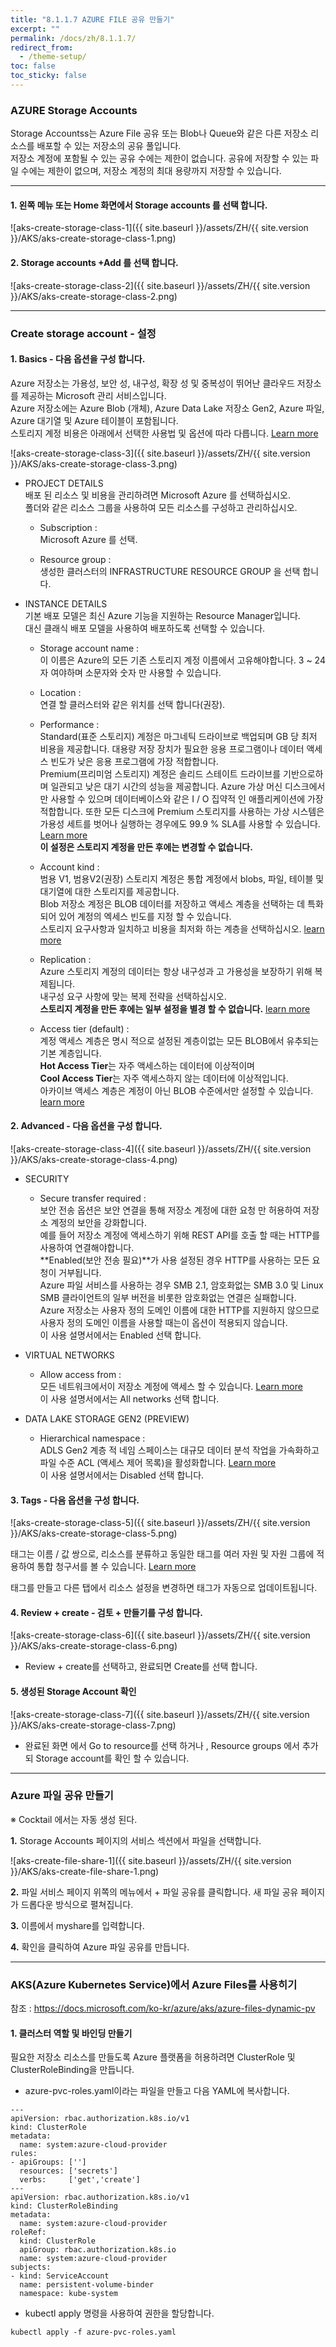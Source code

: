 ```yaml
---
title: "8.1.1.7 AZURE FILE 공유 만들기"
excerpt: ""
permalink: /docs/zh/8.1.1.7/
redirect_from:
  - /theme-setup/
toc: false
toc_sticky: false
---
```


### AZURE Storage Accounts

Storage Accountss는 Azure File 공유 또는 Blob나 Queue와 같은 다른 저장소 리소스를 배포할 수 있는 저장소의 공유 풀입니다.  
저장소 계정에 포함될 수 있는 공유 수에는 제한이 없습니다. 공유에 저장할 수 있는 파일 수에는 제한이 없으며, 저장소 계정의 최대 용량까지 저장할 수 있습니다.

----

#### 1. 왼쪽 메뉴 또는 Home 화면에서 Storage accounts 를 선택 합니다.

![aks-create-storage-class-1]({{ site.baseurl }}/assets/ZH/{{ site.version }}/AKS/aks-create-storage-class-1.png)

#### 2. Storage accounts +Add 를 선택 합니다.

![aks-create-storage-class-2]({{ site.baseurl }}/assets/ZH/{{ site.version }}/AKS/aks-create-storage-class-2.png)

----

### Create storage account - 설정

#### 1. Basics - 다음 옵션을 구성 합니다.

Azure 저장소는 가용성, 보안 성, 내구성, 확장 성 및 중복성이 뛰어난 클라우드 저장소를 제공하는 Microsoft 관리 서비스입니다.  
Azure 저장소에는 Azure Blob (개체), Azure Data Lake 저장소 Gen2, Azure 파일, Azure 대기열 및 Azure 테이블이 포함됩니다.  
스토리지 계정 비용은 아래에서 선택한 사용법 및 옵션에 따라 다릅니다. [Learn more](https://azure.microsoft.com/ko-kr/services/storage/)

![aks-create-storage-class-3]({{ site.baseurl }}/assets/ZH/{{ site.version }}/AKS/aks-create-storage-class-3.png)

* PROJECT DETAILS  
  배포 된 리소스 및 비용을 관리하려면 Microsoft Azure 를 선택하십시오.  
  폴더와 같은 리소스 그룹을 사용하여 모든 리소스를 구성하고 관리하십시오.

  * Subscription :  
    Microsoft Azure 를 선택.  	

  * Resource group :  
    생성한 클러스터의 INFRASTRUCTURE RESOURCE GROUP 을 선택 합니다.  

* INSTANCE DETAILS  
  기본 배포 모델은 최신 Azure 기능을 지원하는 Resource Manager입니다.  
  대신 클래식 배포 모델을 사용하여 배포하도록 선택할 수 있습니다.  

  * Storage account name :  
    이 이름은 Azure의 모든 기존 스토리지 계정 이름에서 고유해야합니다. 3 ~ 24 자 여야하며 소문자와 숫자 만 사용할 수 있습니다.

  * Location :  
    연결 할 클러스터와 같은 위치를 선택 합니다(권장).

  * Performance :  
    Standard(표준 스토리지) 계정은 마그네틱 드라이브로 백업되며 GB 당 최저 비용을 제공합니다. 대용량 저장 장치가 필요한 응용 프로그램이나 데이터 액세스 빈도가 낮은 응용 프로그램에 가장 적합합니다.  
    Premium(프리미엄 스토리지) 계정은 솔리드 스테이트 드라이브를 기반으로하며 일관되고 낮은 대기 시간의 성능을 제공합니다. Azure 가상 머신 디스크에서만 사용할 수 있으며 데이터베이스와 같은 I / O 집약적 인 애플리케이션에 가장 적합합니다. 또한 모든 디스크에 Premium 스토리지를 사용하는 가상 시스템은 가용성 세트를 벗어나 실행하는 경우에도 99.9 % SLA를 사용할 수 있습니다. [Learn more](https://azure.microsoft.com/documentation/articles/storage-introduction/#introducing-the-azure-storage-services)   
    **이 설정은 스토리지 계정을 만든 후에는 변경할 수 없습니다.**  

  * Account kind :  
    범용 V1, 범용V2(권장) 스토리지 계정은 통합 계정에서 blobs, 파일, 테이블 및 대기열에 대한 스토리지를 제공합니다.  
    Blob 저장소 계정은 BLOB 데이터를 저장하고 액세스 계층을 선택하는 데 특화되어 있어 계정의 엑세스 빈도를 지정 할 수 있습니다.  
    스토리지 요구사항과 일치하고 비용을 최저화 하는 계층을 선택하십시오. [learn more](https://docs.microsoft.com/ko-kr/azure/storage/common/storage-account-overview)

  * Replication :  
    Azure 스토리지 계정의 데이터는 항상 내구성과 고 가용성을 보장하기 위해 복제됩니다.  
    내구성 요구 사항에 맞는 복제 전략을 선택하십시오.  
    **스토리지 계정을 만든 후에는 일부 설정을 별경 할 수 없습니다.** [learn more](https://docs.microsoft.com/ko-kr/azure/storage/common/storage-redundancy)

  * Access tier (default) :  
    계정 액세스 계층은 명시 적으로 설정된 계층이없는 모든 BLOB에서 유추되는 기본 계층입니다.  
    **Hot Access Tier**는 자주 액세스하는 데이터에 이상적이며  
    **Cool Access Tier**는 자주 액세스하지 않는 데이터에 이상적입니다.  
    아카이브 액세스 계층은 계정이 아닌 BLOB 수준에서만 설정할 수 있습니다. [learn more](http://go.microsoft.com/fwlink/?LinkId=746378)


#### 2. Advanced - 다음 옵션을 구성 합니다.

![aks-create-storage-class-4]({{ site.baseurl }}/assets/ZH/{{ site.version }}/AKS/aks-create-storage-class-4.png)

* SECURITY

  * Secure transfer required :  
    보안 전송 옵션은 보안 연결을 통해 저장소 계정에 대한 요청 만 허용하여 저장소 계정의 보안을 강화합니다.  
    예를 들어 저장소 계정에 액세스하기 위해 REST API를 호출 할 때는 HTTP를 사용하여 연결해야합니다.  
    **Enabled(보안 전송 필요)**가 사용 설정된 경우 HTTP를 사용하는 모든 요청이 거부됩니다.  
    Azure 파일 서비스를 사용하는 경우 SMB 2.1, 암호화없는 SMB 3.0 및 Linux SMB 클라이언트의 일부 버전을 비롯한 암호화없는 연결은 실패합니다.  
    Azure 저장소는 사용자 정의 도메인 이름에 대한 HTTP를 지원하지 않으므로 사용자 정의 도메인 이름을 사용할 때는이 옵션이 적용되지 않습니다.  
    이 사용 설명서에서는 Enabled 선택 합니다.

* VIRTUAL NETWORKS
  * Allow access from :  
     모든 네트워크에서이 저장소 계정에 액세스 할 수 있습니다. [Learn more](http://go.microsoft.com/fwlink/?LinkId=845443)  
     이 사용 설명서에서는 All networks 선택 합니다.
  
* DATA LAKE STORAGE GEN2 (PREVIEW)

  * Hierarchical namespace :  
    ADLS Gen2 계층 적 네임 스페이스는 대규모 데이터 분석 작업을 가속화하고 파일 수준 ACL (액세스 제어 목록)을 활성화합니다. [Learn more](https://aka.ms/learnmore/datalakefilesystems)  
    이 사용 설명서에서는 Disabled 선택 합니다.


#### 3. Tags - 다음 옵션을 구성 합니다.

![aks-create-storage-class-5]({{ site.baseurl }}/assets/ZH/{{ site.version }}/AKS/aks-create-storage-class-5.png)

태그는 이름 / 값 쌍으로, 리소스를 분류하고 동일한 태그를 여러 자원 및 자원 그룹에 적용하여 통합 청구서를 볼 수 있습니다. [Learn more](https://go.microsoft.com/fwlink/?linkid=873112)

태그를 만들고 다른 탭에서 리소스 설정을 변경하면 태그가 자동으로 업데이트됩니다.

#### 4. Review + create - 검토 + 만들기를 구성 합니다.

![aks-create-storage-class-6]({{ site.baseurl }}/assets/ZH/{{ site.version }}/AKS/aks-create-storage-class-6.png)

* Review + create를 선택하고, 완료되면 Create를 선택 합니다. 


#### 5. 생성된 Storage Account 확인 

![aks-create-storage-class-7]({{ site.baseurl }}/assets/ZH/{{ site.version }}/AKS/aks-create-storage-class-7.png)

* 완료된 화면 에서 Go to resource를 선택 하거나 , Resource groups 에서 추가되 Storage account를 확인 할 수 있습니다.

----

### Azure 파일 공유 만들기

※ Cocktail 에서는 자동 생성 된다.

**1.** Storage Accounts 페이지의 서비스 섹션에서 파일을 선택합니다.

![aks-create-file-share-1]({{ site.baseurl }}/assets/ZH/{{ site.version }}/AKS/aks-create-file-share-1.png)

**2.** 파일 서비스 페이지 위쪽의 메뉴에서 + 파일 공유를 클릭합니다. 새 파일 공유 페이지가 드롭다운 방식으로 펼쳐집니다.

**3.** 이름에서 myshare를 입력합니다.

**4.** 확인을 클릭하여 Azure 파일 공유를 만듭니다.

----

### AKS(Azure Kubernetes Service)에서 Azure Files를 사용히기  
참조 : https://docs.microsoft.com/ko-kr/azure/aks/azure-files-dynamic-pv

#### 1. 클러스터 역할 및 바인딩 만들기  
필요한 저장소 리소스를 만들도록 Azure 플랫폼을 허용하려면 ClusterRole 및 ClusterRoleBinding을 만듭니다.

* azure-pvc-roles.yaml이라는 파일을 만들고 다음 YAML에 복사합니다.

```
---
apiVersion: rbac.authorization.k8s.io/v1
kind: ClusterRole
metadata:
  name: system:azure-cloud-provider
rules:
- apiGroups: ['']
  resources: ['secrets']
  verbs:     ['get','create']
---
apiVersion: rbac.authorization.k8s.io/v1
kind: ClusterRoleBinding
metadata:
  name: system:azure-cloud-provider
roleRef:
  kind: ClusterRole
  apiGroup: rbac.authorization.k8s.io
  name: system:azure-cloud-provider
subjects:
- kind: ServiceAccount
  name: persistent-volume-binder
  namespace: kube-system
```

* kubectl apply 명령을 사용하여 권한을 할당합니다.

```
kubectl apply -f azure-pvc-roles.yaml
```